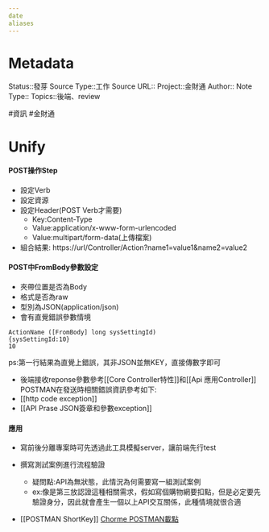 ```yaml
---
date
aliases
---
```

# Metadata
Status::發芽
Source Type::工作
Source URL::
Project::金財通
Author::
Note Type::
Topics::後端、review

#資訊 #金財通 

# Unify



#### POST操作Step
  - 設定Verb
  - 設定資源
  - 設定Header(POST Verb才需要)
    - Key:Content-Type
    - Value:application/x-www-form-urlencoded
    - Value:multipart/form-data(上傳檔案)
  - 組合結果: https://url/Controller/Action?name1=value1&name2=value2
#### POST中FromBody參數設定
- 夾帶位置是否為Body
- 格式是否為raw
- 型別為JSON(application/json)
- 會有直覺錯誤參數情境
```
ActionName ([FromBody] long sysSettingId)
{sysSettingId:10}
10
```
ps:第一行結果為直覺上錯誤，其非JSON並無KEY，直接傳數字即可
- 後端接收reponse參數參考[[Core Controller特性]]和[[Api 應用Controller]]
POSTMAN在發送時相關錯誤資訊參考如下:
- [[http code exception]]
- [[API Prase JSON簽章和參數exception]]

#### 應用
- 寫前後分離專案時可先透過此工具模擬server，讓前端先行test
- 撰寫測試案例進行流程驗證
  - 疑問點:API為無狀態，此情況為何需要寫一組測試案例
  - ex:像是第三放認證這種相關需求，假如寫個購物網要扣點，但是必定要先驗證身分，因此就會產生一個以上API交互關係，此種情境就很合適

- [[POSTMAN ShortKey]]
[Chorme POSTMAN載點](https://chrome.google.com/webstore/detail/postman/fhbjgbiflinjbdggehcddcbncdddomop?hl=zh-TW)


